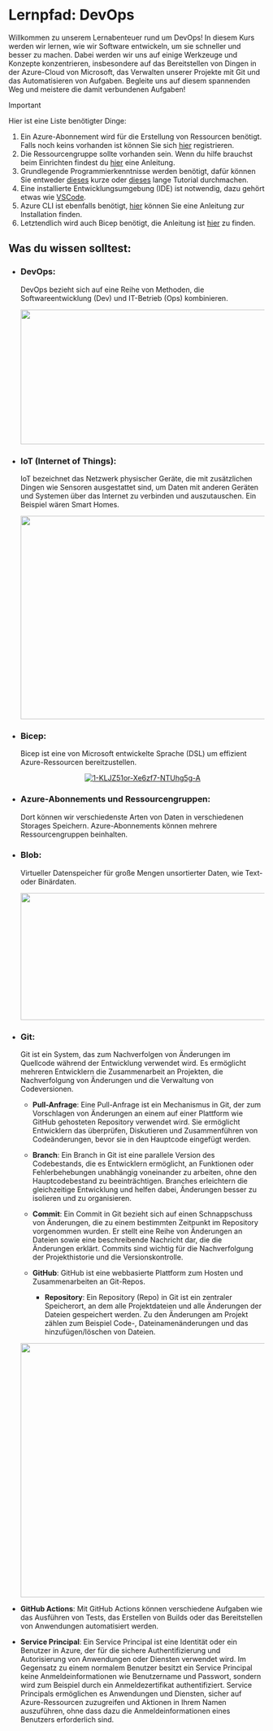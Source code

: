 # Lernpfad: DevOps

Willkommen zu unserem Lernabenteuer rund um DevOps! In diesem Kurs werden wir lernen, wie wir Software entwickeln, um sie schneller und besser zu machen. Dabei werden wir uns auf einige Werkzeuge und Konzepte konzentrieren, insbesondere auf das Bereitstellen von Dingen in der Azure-Cloud von Microsoft, das Verwalten unserer Projekte mit Git und das Automatisieren von Aufgaben. Begleite uns auf diesem spannenden Weg und meistere die damit verbundenen Aufgaben!
>[!IMPORTANT]
> Hier ist eine Liste benötigter Dinge:
> 1. Ein Azure-Abonnement wird für die Erstellung von Ressourcen benötigt. Falls noch keins vorhanden ist können Sie sich [hier](https://azure.microsoft.com/de-de/free/) registrieren.
> 2. Die Ressourcengruppe sollte vorhanden sein. Wenn du hilfe brauchst beim Einrichten findest du [hier](https://triedandtestedbuilds.com/easy-guide-to-creating-a-resource-group-in-azure) eine Anleitung.
> 3. Grundlegende Programmierkenntnisse werden benötigt, dafür können Sie entweder [dieses](https://learn.microsoft.com/de-de/training/modules/introduction-to-infrastructure-as-code-using-bicep/) kurze oder [dieses]( https://learn.microsoft.com/de-de/training/paths/fundamentals-bicep/) lange Tutorial durchmachen.
> 4. Eine installierte Entwicklungsumgebung (IDE) ist notwendig, dazu gehört etwas wie [VSCode](https://code.visualstudio.com).
> 5. Azure CLI ist ebenfalls benötigt, [hier](https://learn.microsoft.com/en-us/cli/azure/install-azure-cli) können Sie eine Anleitung zur Installation finden.
> 6. Letztendlich wird auch Bicep benötigt, die Anleitung ist [hier](https://learn.microsoft.com/en-us/azure/azure-resource-manager/bicep/install#azure-cli) zu finden.

## Was du wissen solltest:

- ### **DevOps**:
  DevOps bezieht sich auf eine Reihe von Methoden, die Softwareentwicklung (Dev) und IT-Betrieb (Ops) kombinieren.
  <p align="center">
  <img src="https://www.itech-progress.com/wp-content/uploads/2022/05/DevOps-Diag.png" width="573" height="265,875">
  </p>

  
- ### **IoT (Internet of Things)**:
  IoT bezeichnet das Netzwerk physischer Geräte, die mit zusätzlichen Dingen wie Sensoren ausgestattet sind, um Daten mit anderen Geräten und Systemen über 
  das Internet zu verbinden und auszutauschen. Ein Beispiel wären Smart Homes.
  <p align="center">
  <img src="https://www.zdnet.com/a/img/resize/032dd76367e888ca28e6cd662fdffd2eeef77278/2020/09/28/6b225a1a-381a-4ceb-b13c-d2d314d41bd7/what-is-the-iot-everything-you-need-to-k-5f6cc13d5f60de4b41b7f3d4-1-sep-28-2020-16-19-38-poster.jpg?auto=webp&fit=crop&frame=1&height=814.5&width=1449" width="772,8" height="400">
  </p>
- ### **Bicep**:
  Bicep ist eine von Microsoft entwickelte Sprache (DSL) um effizient Azure-Ressourcen bereitzustellen.
  <p align="center">
  <a href="https://ibb.co/dKX4j97"><img src="https://i.ibb.co/ThJMYXr/1-KLJZ51or-Xe6zf7-NTUhg5g-A.jpg" alt="1-KLJZ51or-Xe6zf7-NTUhg5g-A" border="0"></a>
  </p>
- ### **Azure-Abonnements und Ressourcengruppen**:
  Dort können wir verschiedenste Arten von Daten in verschiedenen Storages Speichern. Azure-Abonnements können mehrere Ressourcengruppen beinhalten.
- ### **Blob**:
  Virtueller Datenspeicher für große Mengen unsortierter Daten, wie Text- oder Binärdaten.
  <p align="center">
  <img src="https://k21academy.com/wp-content/uploads/2021/04/blooob.png" width="600" height="250">
  </p>
- ### **Git**:
  Git ist ein System, das zum Nachverfolgen von Änderungen im Quellcode während der Entwicklung verwendet wird. Es ermöglicht mehreren Entwicklern die Zusammenarbeit an Projekten, die Nachverfolgung von Änderungen und die Verwaltung von Codeversionen.
  
  - **Pull-Anfrage**: Eine Pull-Anfrage ist ein Mechanismus in Git, der zum Vorschlagen von Änderungen an einem auf einer Plattform wie GitHub gehosteten Repository verwendet wird. Sie ermöglicht Entwicklern das überprüfen, Diskutieren und Zusammenführen von Codeänderungen, bevor sie in den Hauptcode eingefügt werden.
    
  - **Branch**: Ein Branch in Git ist eine parallele Version des Codebestands, die es Entwicklern ermöglicht, an Funktionen oder Fehlerbehebungen unabhängig voneinander zu arbeiten, ohne den Hauptcodebestand zu beeinträchtigen. Branches erleichtern die gleichzeitige Entwicklung und helfen dabei, Änderungen besser zu isolieren und zu organisieren.
    
  - **Commit**: Ein Commit in Git bezieht sich auf einen Schnappschuss von Änderungen, die zu einem bestimmten Zeitpunkt im Repository vorgenommen wurden. Er stellt eine Reihe von Änderungen an Dateien sowie eine beschreibende Nachricht dar, die die Änderungen erklärt. Commits sind wichtig für die Nachverfolgung der Projekthistorie und die Versionskontrolle.
    
  - **GitHub**: GitHub ist eine webbasierte Plattform zum Hosten und Zusammenarbeiten an Git-Repos.
    
    - **Repository**: Ein Repository (Repo) in Git ist ein zentraler Speicherort, an dem alle Projektdateien und alle Änderungen der Dateien gespeichert werden. Zu den Änderungen am Projekt zählen zum Beispiel Code-, Dateinamenänderungen und das hinzufügen/löschen von Dateien.

  <p align="center">
  <img src="https://github.com/Niklas574/DevOps/assets/157698311/49e68d45-a6c1-4162-86ed-74cf63c54773" width="750" height="500">
  </p>
- **GitHub Actions**: Mit GitHub Actions können verschiedene Aufgaben wie das Ausführen von Tests, das Erstellen von Builds oder das Bereitstellen von Anwendungen automatisiert werden.
- **Service Principal**: Ein Service Principal ist eine Identität oder ein Benutzer in Azure, der für die sichere Authentifizierung und Autorisierung von Anwendungen oder Diensten verwendet wird. Im Gegensatz zu einem normalem Benutzer besitzt ein Service Principal keine Anmeldeinformationen wie Benutzername und Passwort, sondern wird zum Beispiel durch ein Anmeldezertifikat authentifiziert. Service Principals ermöglichen es Anwendungen und Diensten, sicher auf Azure-Ressourcen zuzugreifen und Aktionen in Ihrem Namen auszuführen, ohne dass dazu die Anmeldeinformationen eines Benutzers erforderlich sind.
